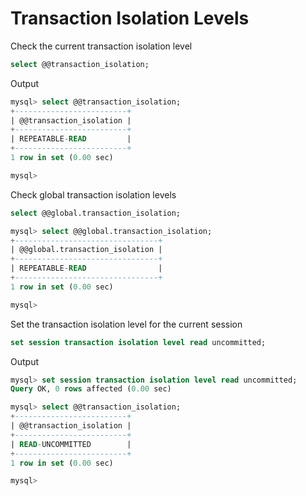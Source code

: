 # Transaction Isolation Levels

Check the current transaction isolation level

```sql
select @@transaction_isolation;
```

Output

```sql
mysql> select @@transaction_isolation;
+-------------------------+
| @@transaction_isolation |
+-------------------------+
| REPEATABLE-READ         |
+-------------------------+
1 row in set (0.00 sec)

mysql> 
```

Check global transaction isolation levels

```sql
select @@global.transaction_isolation;
```

```sql
mysql> select @@global.transaction_isolation;
+--------------------------------+
| @@global.transaction_isolation |
+--------------------------------+
| REPEATABLE-READ                |
+--------------------------------+
1 row in set (0.00 sec)

mysql>
```

Set the transaction isolation level for the current session

```sql
set session transaction isolation level read uncommitted;
```

Output

```sql
mysql> set session transaction isolation level read uncommitted;
Query OK, 0 rows affected (0.00 sec)

mysql> select @@transaction_isolation;
+-------------------------+
| @@transaction_isolation |
+-------------------------+
| READ-UNCOMMITTED        |
+-------------------------+
1 row in set (0.00 sec)

mysql> 
```

